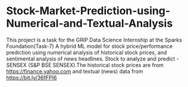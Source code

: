 # Stock-Market-Prediction-using-Numerical-and-Textual-Analysis

This project is a task for the GRIP Data Science Internship at the Sparks Foundation(Task-7)
A hybrid ML model for stock price/performance prediction using numerical analysis of historical stock prices, and sentimental analysis of news headlines.
Stock to analyze and predict - SENSEX (S&amp;P BSE SENSEX).The historical stock prices are from https://finance.yahoo.com and textual (news) data from https://bit.ly/36fFPI6
